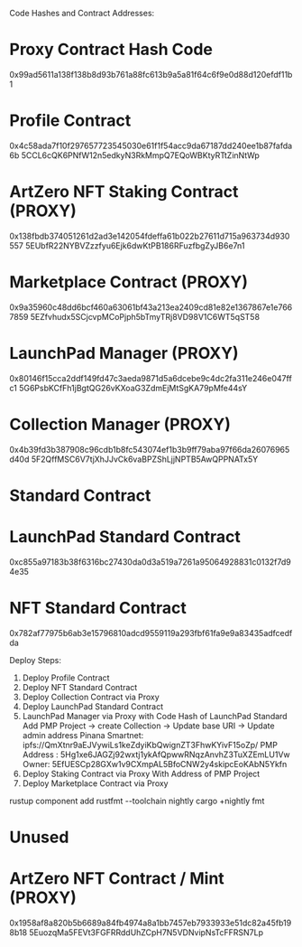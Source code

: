Code Hashes and Contract Addresses:

# Proxy Contract Hash Code
0x99ad5611a138f138b8d93b761a88fc613b9a5a81f64c6f9e0d88d120efdf11b1

# Profile Contract
0x4c58ada7f10f297657723545030e61f1f54acc9da67187dd240ee1b87fafda6b
5CCL6cQK6PNfW12n5edkyN3RkMmpQ7EQoWBKtyRTtZinNtWp

# ArtZero NFT Staking Contract (PROXY)
0x138fbdb374051261d2ad3e142054fdeffa61b022b27611d715a963734d930557
5EUbfR22NYBVZzzfyu6Ejk6dwKtPB186RFuzfbgZyJB6e7n1

# Marketplace Contract (PROXY)
0x9a35960c48dd6bcf460a63061bf43a213ea2409cd81e82e1367867e1e7667859
5EZfvhudx5SCjcvpMCoPjph5bTmyTRj8VD98V1C6WT5qST58

# LaunchPad Manager (PROXY)
0x80146f15cca2ddf149fd47c3aeda9871d5a6dcebe9c4dc2fa311e246e047ffc1
5G6PsbKCfFh1jBgtQG26vKXoaG3ZdmEjMtSgKA79pMfe44sY

# Collection Manager (PROXY)
0x4b39fd3b387908c96cdb1b8fc543074ef1b3b9ff79aba97f66da26076965d40d
5F2QffMSC6V7tjXhJJvCk6vaBPZShLjjNPTB5AwQPPNATx5Y

# Standard Contract
# LaunchPad Standard Contract
0xc855a97183b38f6316bc27430da0d3a519a7261a95064928831c0132f7d94e35

# NFT Standard Contract
0x782af77975b6ab3e15796810adcd9559119a293fbf61fa9e9a83435adfcedfda

Deploy Steps:
1. Deploy Profile Contract
2. Deploy NFT Standard Contract
3. Deploy Collection Contract via Proxy
4. Deploy LaunchPad Standard Contract
5. LaunchPad Manager via Proxy with Code Hash of LaunchPad Standard
Add PMP Project -> create Collection -> Update base URI -> Update admin address
Pinana Smartnet: ipfs://QmXtnr9aEJVywiLs1keZdyiKbQwignZT3FhwKYivF15oZp/
PMP Address : 5Hg1xe6JAGZj92wxtj1ykAfQpwwRNqzAnvhZ3TuXZEmLU1Vw
Owner: 5EfUESCp28GXw1v9CXmpAL5BfoCNW2y4skipcEoKAbN5Ykfn
6. Deploy Staking Contract via Proxy
With Address of PMP Project
7. Deploy Marketplace Contract via Proxy

rustup component add rustfmt --toolchain nightly
cargo +nightly fmt

# Unused 
# ArtZero NFT Contract / Mint (PROXY)
0x1958af8a820b5b6689a84fb4974a8a1bb7457eb7933933e51dc82a45fb198b18
5EuozqMa5FEVt3FGFRRddUhZCpH7N5VDNvipNsTcFFRSN7Lp
